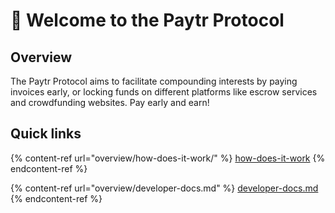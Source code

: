 # 👋 Welcome to the Paytr Protocol

## Overview

The Paytr Protocol aims to facilitate compounding interests by paying invoices early, or locking funds on different platforms like escrow services and crowdfunding websites. Pay early and earn!

## Quick links

{% content-ref url="overview/how-does-it-work/" %}
[how-does-it-work](overview/how-does-it-work/)
{% endcontent-ref %}

{% content-ref url="overview/developer-docs.md" %}
[developer-docs.md](overview/developer-docs.md)
{% endcontent-ref %}
